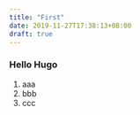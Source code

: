 ```yaml
---
title: "First"
date: 2019-11-27T17:38:13+08:00
draft: true
---
```


### Hello Hugo
1. aaa
2. bbb
3. ccc

